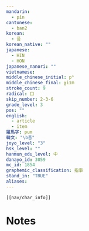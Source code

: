```yaml
---
mandarin:
  - pǐn
cantonese:
  - ban2
korean:
  - 품
korean_native: ""
japanese:
  - HIN
  - HON
japanese_nanori: ""
vietnamese:
middle_chinese_initial: pʰ
middle_chinese_final: ɣiɪm
stroke_count: 9
radical: 口
skip_number: 2-3-6
grade_level: 3
pos: ""
english:
  - article
  - item
羅馬字: pum
韓文: "\b품"
joyo_level: "3"
hsk_level: ""
hanmun_edu_level: 中
danayo_id: 3059
mc_id: 1854
graphemic_classification: 指事
stand_in: "TRUE"
aliases:
---
```

```meta-bind-embed
[[nav/char_info]]
```

# Notes
